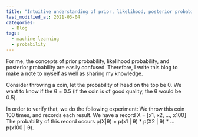 ```yaml
---
title: "Intuitive understanding of prior, likelihood, posterior probability"
last_modified_at: 2021-03-04
categories:
  - Blog
tags:
  - machine learning
  - probability
---
```


For me, the concepts of prior probability, likelihood probability, and posterior probability are easily confused. Therefore, I write this blog to make a note to myself as well as sharing my knowledge.

Consider throwing a coin, let the probability of head on the top be θ. We want to know if the θ = 0.5 (If the coin is of good quality, the θ would be 0.5).

In order to verify that, we do the following experiment: We throw this coin 100 times, and records each result. We have a record X = [x1, x2, ..., x100]
The probability of this record occurs p(X|θ) = p(x1 | θ) * p(X2 | θ) * ... p(x100 | θ). 